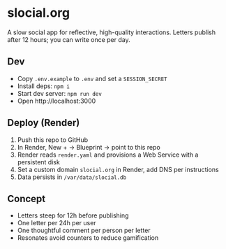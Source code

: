 # slocial.org

A slow social app for reflective, high-quality interactions. Letters publish after 12 hours; you can write once per day.

## Dev

- Copy `.env.example` to `.env` and set a `SESSION_SECRET`
- Install deps: `npm i`
- Start dev server: `npm run dev`
- Open http://localhost:3000

## Deploy (Render)

1. Push this repo to GitHub
2. In Render, New + → Blueprint → point to this repo
3. Render reads `render.yaml` and provisions a Web Service with a persistent disk
4. Set a custom domain `slocial.org` in Render, add DNS per instructions
5. Data persists in `/var/data/slocial.db`

## Concept

- Letters steep for 12h before publishing
- One letter per 24h per user
- One thoughtful comment per person per letter
- Resonates avoid counters to reduce gamification

